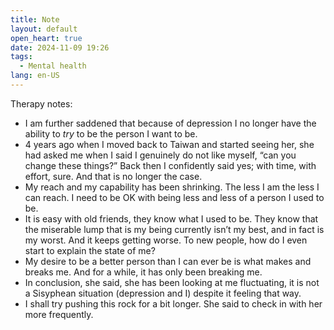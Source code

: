 ```yaml
---
title: Note
layout: default
open_heart: true
date: 2024-11-09 19:26
tags: 
  - Mental health
lang: en-US
---
```


Therapy notes:

- I am further saddened that because of depression I no longer have the ability to _try_ to be the person I want to be.
- 4 years ago when I moved back to Taiwan and started seeing her, she had asked me when I said I genuinely do not like myself, “can you change these things?” Back then I confidently said yes; with time, with effort, sure. And that is no longer the case.
- My reach and my capability has been shrinking. The less I am the less I can reach. I need to be OK with being less and less of a person I used to be.
- It is easy with old friends, they know what I used to be. They know that the miserable lump that is my being currently isn’t my best, and in fact is my worst. And it keeps getting worse. To new people, how do I even start to explain the state of me?
- My desire to be a better person than I can ever be is what makes and breaks me. And for a while, it has only been breaking me.
- In conclusion, she said, she has been looking at me fluctuating, it is not a Sisyphean situation (depression and I) despite it feeling that way. 
- I shall try pushing this rock for a bit longer. She said to check in with her more frequently.
